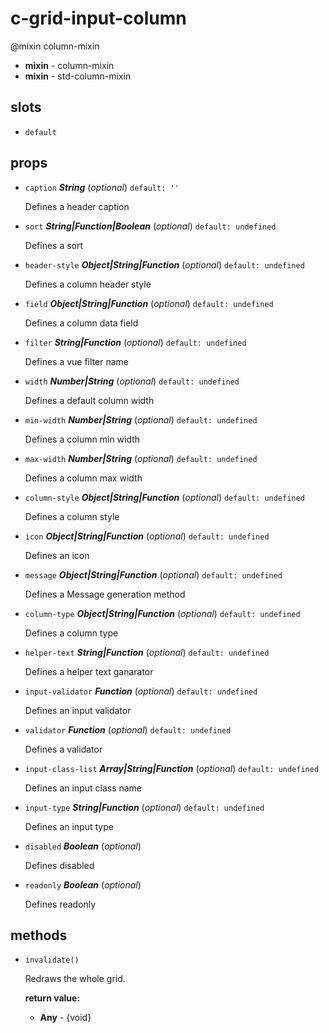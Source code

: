 # c-grid-input-column 

@mixin column-mixin 

- **mixin** - column-mixin 
- **mixin** - std-column-mixin 

## slots 

- `default` 

## props 

- `caption` ***String*** (*optional*) `default: ''` 

  Defines a header caption 

- `sort` ***String|Function|Boolean*** (*optional*) `default: undefined` 

  Defines a sort 

- `header-style` ***Object|String|Function*** (*optional*) `default: undefined` 

  Defines a column header style 

- `field` ***Object|String|Function*** (*optional*) `default: undefined` 

  Defines a column data field 

- `filter` ***String|Function*** (*optional*) `default: undefined` 

  Defines a vue filter name 

- `width` ***Number|String*** (*optional*) `default: undefined` 

  Defines a default column width 

- `min-width` ***Number|String*** (*optional*) `default: undefined` 

  Defines a column min width 

- `max-width` ***Number|String*** (*optional*) `default: undefined` 

  Defines a column max width 

- `column-style` ***Object|String|Function*** (*optional*) `default: undefined` 

  Defines a column style 

- `icon` ***Object|String|Function*** (*optional*) `default: undefined` 

  Defines an icon 

- `message` ***Object|String|Function*** (*optional*) `default: undefined` 

  Defines a Message generation method 

- `column-type` ***Object|String|Function*** (*optional*) `default: undefined` 

  Defines a column type 

- `helper-text` ***String|Function*** (*optional*) `default: undefined` 

  Defines a helper text ganarator 

- `input-validator` ***Function*** (*optional*) `default: undefined` 

  Defines an input validator 

- `validator` ***Function*** (*optional*) `default: undefined` 

  Defines a validator 

- `input-class-list` ***Array|String|Function*** (*optional*) `default: undefined` 

  Defines an input class name 

- `input-type` ***String|Function*** (*optional*) `default: undefined` 

  Defines an input type 

- `disabled` ***Boolean*** (*optional*) 

  Defines disabled 

- `readonly` ***Boolean*** (*optional*) 

  Defines readonly 

## methods 

- `invalidate()` 

  Redraws the whole grid. 

   **return value:** 

     - **Any** - {void} 
